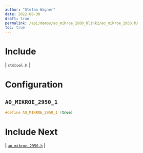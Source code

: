 ```yaml
---
author: "Stefan Wagner"
date: 2022-08-30
draft: true
permalink: /api/demos/ao_mikroe_2800_blink2/ao_mikroe_2950.h/
toc: true
---
```


# Include

| `stdbool.h` |

# Configuration

## `AO_MIKROE_2950_1`

```c
#define AO_MIKROE_2950_1 (true)
```

# Include Next

| [`ao_mikroe_2950.h`](../ao_mikroe_2800/ao_mikroe_2950.h.md) |
